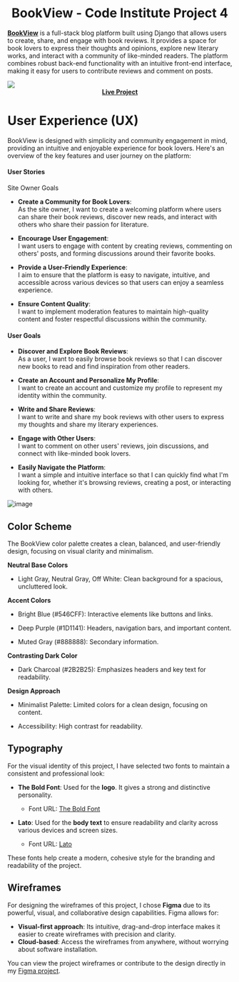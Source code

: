<h1 align="center"> BookView - Code Institute Project 4</h1>

<a href="https://bookview-1fe2bb34917a.herokuapp.com/"><strong>BookView</a></strong> is a full-stack blog platform built using Django that allows users to create, share, and engage with book reviews. It provides a space for book lovers to express their thoughts and opinions, explore new literary works, and interact with a community of like-minded readers. The platform combines robust back-end functionality with an intuitive front-end interface, making it easy for users to contribute reviews and comment on posts.

<img src="https://github.com/user-attachments/assets/7f488f67-3863-4c0f-9cb7-d65484b0542a">

<div align="center">
  <a href="https://bookview-1fe2bb34917a.herokuapp.com/"><strong>Live Project</strong></a>
</div>

# User Experience (UX)

BookView is designed with simplicity and community engagement in mind, providing an intuitive and enjoyable experience for book lovers. Here's an overview of the key features and user journey on the platform:

 #### User Stories

 Site Owner Goals

- **Create a Community for Book Lovers**:  
  As the site owner, I want to create a welcoming platform where users can share their book reviews, discover new reads, and interact with others who share their passion for literature.

- **Encourage User Engagement**:  
  I want users to engage with content by creating reviews, commenting on others' posts, and forming discussions around their favorite books.

- **Provide a User-Friendly Experience**:  
  I aim to ensure that the platform is easy to navigate, intuitive, and accessible across various devices so that users can enjoy a seamless experience.

- **Ensure Content Quality**:  
  I want to implement moderation features to maintain high-quality content and foster respectful discussions within the community.

#### User Goals

- **Discover and Explore Book Reviews**:  
  As a user, I want to easily browse book reviews so that I can discover new books to read and find inspiration from other readers.

- **Create an Account and Personalize My Profile**:  
  I want to create an account and customize my profile to represent my identity within the community.

- **Write and Share Reviews**:  
  I want to write and share my book reviews with other users to express my thoughts and share my literary experiences.

- **Engage with Other Users**:  
  I want to comment on other users' reviews, join discussions, and connect with like-minded book lovers.

- **Easily Navigate the Platform**:  
  I want a simple and intuitive interface so that I can quickly find what I'm looking for, whether it's browsing reviews, creating a post, or interacting with others.

![image](https://github.com/user-attachments/assets/6ec47717-ad2c-4d2b-a593-fdd09a0a4082)

## Color Scheme

The BookView color palette creates a clean, balanced, and user-friendly design, focusing on visual clarity and minimalism.

**Neutral Base Colors**

- Light Gray, Neutral Gray, Off White: Clean background for a spacious, uncluttered look.

**Accent Colors**

 - Bright Blue (#546CFF): Interactive elements like buttons and links.

 - Deep Purple (#1D1141): Headers, navigation bars, and important content.

 - Muted Gray (#888888): Secondary information.

**Contrasting Dark Color**

- Dark Charcoal (#2B2B25): Emphasizes headers and key text for readability.

**Design Approach**

- Minimalist Palette: Limited colors for a clean design, focusing on content.

- Accessibility: High contrast for readability.

## Typography

For the visual identity of this project, I have selected two fonts to maintain a consistent and professional look:

- **The Bold Font**: Used for the **logo**. It gives a strong and distinctive personality.
  - Font URL: [The Bold Font](https://fonts.cdnfonts.com/css/the-bold-font)

- **Lato**: Used for the **body text** to ensure readability and clarity across various devices and screen sizes.
  - Font URL: [Lato](https://fonts.googleapis.com/css2?family=Lato:ital,wght@0,100;0,300;0,400;0,700;0,900;1,100;1,300;1,400;1,700;1,900&display=swap)

These fonts help create a modern, cohesive style for the branding and readability of the project.

## Wireframes

For designing the wireframes of this project, I chose **Figma** due to its powerful, visual, and collaborative design capabilities. Figma allows for:

- **Visual-first approach**: Its intuitive, drag-and-drop interface makes it easier to create wireframes with precision and clarity.
- **Cloud-based**: Access the wireframes from anywhere, without worrying about software installation.

You can view the project wireframes or contribute to the design directly in my [Figma project](https://www.figma.com/design/rzCnEerXNQuigsn4g0sbp4/Untitled?node-id=1-2&node-type=frame).